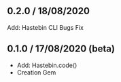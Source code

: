 ## 0.2.0 / 18/08/2020 
Add: Hastebin CLI
Bugs Fix
## 0.1.0 / 17/08/2020 (beta)
* Add: Hastebin.code()
* Creation Gem